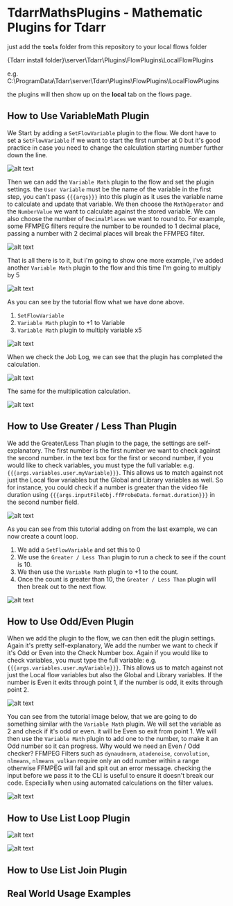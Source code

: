 # TdarrMathsPlugins - Mathematic Plugins for Tdarr

just add the **`tools`** folder from this repository to your local flows folder

{Tdarr install folder}\server\Tdarr\Plugins\FlowPlugins\LocalFlowPlugins

e.g. C:\ProgramData\Tdarr\server\Tdarr\Plugins\FlowPlugins\LocalFlowPlugins

the plugins will then show up on the **local** tab on the flows page.

## How to Use VariableMath Plugin

We Start by adding a `SetFlowVariable` plugin to the flow. We dont have to set a `SetFlowVariable` if we want to start the first number at 0 but it's good practice in case you need to change the calculation starting number further down the line.

![alt text](https://github.com/digitalassassins/TdarrMathsPlugins/blob/screenshots/screenshots/1-Calculation-SetFlowVariable.png "Add SetFlowVariable and change the settings")

Then we can add the `Variable Math` plugin to the flow and set the plugin settings. the `User Variable` must be the name of the variable in the first step, you can't pass `{{{args}}}` into this plugin as it uses the variable name to calculate and update that variable. We then choose the `MathOperator` and the `NumberValue` we want to calculate against the stored variable.
We can also choose the number of `DecimalPlaces` we want to round to. For example, some FFMPEG filters require the number to be rounded to 1 decimal place, passing a number with 2 decimal places will break the FFMPEG filter.

![alt text](https://github.com/digitalassassins/TdarrMathsPlugins/blob/screenshots/screenshots/2-Calculation-Add2.png "Add Tdarr Calculation Plugin, Tdarr add a number to a variable")

That is all there is to it, but i'm going to show one more example, i've added another `Variable Math` plugin to the flow and this time I'm going to multiply by 5

![alt text](https://github.com/digitalassassins/TdarrMathsPlugins/blob/screenshots/screenshots/3-Calculation-Multiply5.png "Tdarr maths multiply by a number")

As you can see by the tutorial flow what we have done above. 
1) `SetFlowVariable`
2)  `Variable Math` plugin to +1 to Variable
3)   `Variable Math` plugin to multiply variable x5

![alt text](https://github.com/digitalassassins/TdarrMathsPlugins/blob/screenshots/screenshots/4-Calculation-Tutorial.png "Tdarr Math Plugin Tutorial")

When we check the Job Log, we can see that the plugin has completed the calculation.

![alt text](https://github.com/digitalassassins/TdarrMathsPlugins/blob/screenshots/screenshots/5-Calculation-AddLogFeedback.png "Tdarr Add 1 to Number")

The same for the multiplication calculation.

![alt text](https://github.com/digitalassassins/TdarrMathsPlugins/blob/screenshots/screenshots/6-Calculation-MultiplyLogFeedback.png "Tdarr Multiply by a number")

## How to Use Greater / Less Than Plugin
We add the Greater/Less Than plugin to the page, the settings are self-explanatory. The first number is the first number we want to check against the second number. in the text box for the first or second number, if you would like to check variables, you must type the full variable: e.g. `{{{args.variables.user.myVariable}}}`. This allows us to match against not just the Local flow variables but the Global and Library variables as well.
So for instance, you could check if a number is greater than the video file duration using `{{{args.inputFileObj.ffProbeData.format.duration}}}` in the second number field.

![alt text](https://github.com/digitalassassins/TdarrMathsPlugins/blob/screenshots/screenshots/21-GreaterLess-PluginSettings.png "Add Tdarr Calculation Plugin, Tdarr add a number to a variable")

As you can see from this tutorial adding on from the last example, we can now create a count loop.
1) We add a `SetFlowVariable` and set this to 0
2) We use the `Greater / Less Than` plugin to run a check to see if the count is 10.
3) We then use the `Variable Math` plugin to +1 to the count.
4) Once the count is greater than 10, the `Greater / Less Than` plugin will then break out to the next flow.

![alt text](https://github.com/digitalassassins/TdarrMathsPlugins/blob/screenshots/screenshots/22-GreaterLess-Tutorial.png "Add Tdarr Calculation Plugin, Tdarr add a number to a variable")

## How to Use Odd/Even Plugin
When we add the plugin to the flow, we can then edit the plugin settings. Again it's pretty self-explanatory, We add the number we want to check if it's Odd or Even into the Check Number box. Again if you would like to check variables, you must type the full variable: e.g. `{{{args.variables.user.myVariable}}}`. This allows us to match against not just the Local flow variables but also the Global and Library variables. If the number is Even it exits through point 1, if the number is odd, it exits through point 2.

![alt text](https://github.com/digitalassassins/TdarrMathsPlugins/blob/screenshots/screenshots/31-OddEven-PluginSettings.png "Add Tdarr Calculation Plugin, Tdarr add a number to a variable")

You can see from the tutorial image below, that we are going to do something similar with the `Variable Math` plugin. We will set the variable as 2 and check if it's odd or even. it will be Even so exit from point 1. We will then use the `Variable Math` plugin to add one to the number, to make it an Odd number so it can progress. Why would we need an Even / Odd checker? FFMPEG Filters such as `dynaudnorm`, `atadenoise`, `convolution`, `nlmeans`, `nlmeans_vulkan` require only an odd number within a range otherwise FFMPEG will fail and spit out an error message. checking the input before we pass it to the CLI is useful to ensure it doesn't break our code. Especially when using automated calculations on the filter values.

![alt text](https://github.com/digitalassassins/TdarrMathsPlugins/blob/screenshots/screenshots/32-OddEven-Tutorial.png "Add Tdarr Calculation Plugin, Tdarr add a number to a variable")

## How to Use List Loop Plugin



![alt text](https://github.com/digitalassassins/TdarrMathsPlugins/blob/screenshots/screenshots/41-ArrayLoop-PluginSettings.png "Add Tdarr Calculation Plugin, Tdarr add a number to a variable")



![alt text](https://github.com/digitalassassins/TdarrMathsPlugins/blob/screenshots/screenshots/42-ArrayLoop-Tutorial.png "Add Tdarr Calculation Plugin, Tdarr add a number to a variable")

## How to Use List Join Plugin



## Real World Usage Examples
